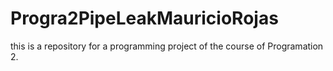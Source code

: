 # Progra2PipeLeakMauricioRojas
this is a repository for a programming project of the course of Programation 2.
